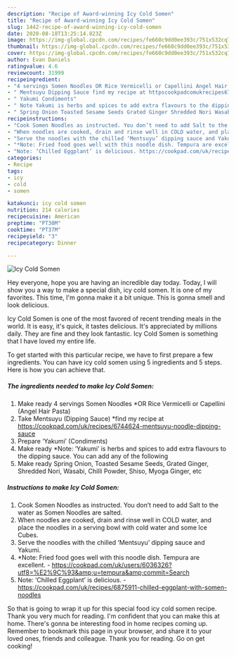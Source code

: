```yaml
---
description: "Recipe of Award-winning Icy Cold Somen"
title: "Recipe of Award-winning Icy Cold Somen"
slug: 1442-recipe-of-award-winning-icy-cold-somen
date: 2020-08-18T13:25:14.823Z
image: https://img-global.cpcdn.com/recipes/fe660c9dd0ee393c/751x532cq70/icy-cold-somen-recipe-main-photo.jpg
thumbnail: https://img-global.cpcdn.com/recipes/fe660c9dd0ee393c/751x532cq70/icy-cold-somen-recipe-main-photo.jpg
cover: https://img-global.cpcdn.com/recipes/fe660c9dd0ee393c/751x532cq70/icy-cold-somen-recipe-main-photo.jpg
author: Evan Daniels
ratingvalue: 4.6
reviewcount: 31999
recipeingredient:
- "4 servings Somen Noodles OR Rice Vermicelli or Capellini Angel Hair Pasta"
- " Mentsuyu Dipping Sauce find my recipe at httpscookpadcomukrecipes6744624mentsuyunoodledippingsauce"
- " Yakumi Condiments"
- " Note Yakumi is herbs and spices to add extra flavours to the dipping sauce You can add any of the following"
- " Spring Onion Toasted Sesame Seeds Grated Ginger Shredded Nori Wasabi Chilli Powder Shiso Myoga Ginger etc"
recipeinstructions:
- "Cook Somen Noodles as instructed. You don’t need to add Salt to the water as Somen Noodles are salted."
- "When noodles are cooked, drain and rinse well in COLD water, and place the noodles in a serving bowl with cold water and some Ice Cubes."
- "Serve the noodles with the chilled ‘Mentsuyu’ dipping sauce and Yakumi."
- "*Note: Fried food goes well with this noodle dish. Tempura are excellent. https://cookpad.com/uk/users/6036326?utf8=%E2%9C%93&amp;u=tempura&amp;commit=Search"
- "Note: ‘Chilled Eggplant’ is delicious. https://cookpad.com/uk/recipes/6875911-chilled-eggplant-with-somen-noodles"
categories:
- Recipe
tags:
- icy
- cold
- somen

katakunci: icy cold somen 
nutrition: 214 calories
recipecuisine: American
preptime: "PT30M"
cooktime: "PT37M"
recipeyield: "3"
recipecategory: Dinner

---
```



![Icy Cold Somen](https://img-global.cpcdn.com/recipes/fe660c9dd0ee393c/751x532cq70/icy-cold-somen-recipe-main-photo.jpg)

Hey everyone, hope you are having an incredible day today. Today, I will show you a way to make a special dish, icy cold somen. It is one of my favorites. This time, I'm gonna make it a bit unique. This is gonna smell and look delicious.

Icy Cold Somen is one of the most favored of recent trending meals in the world. It is easy, it's quick, it tastes delicious. It's appreciated by millions daily. They are fine and they look fantastic. Icy Cold Somen is something that I have loved my entire life.




To get started with this particular recipe, we have to first prepare a few ingredients. You can have icy cold somen using 5 ingredients and 5 steps. Here is how you can achieve that.

<!--inarticleads1-->

##### The ingredients needed to make Icy Cold Somen:

1. Make ready 4 servings Somen Noodles *OR Rice Vermicelli or Capellini (Angel Hair Pasta)
1. Take  Mentsuyu (Dipping Sauce) *find my recipe at https://cookpad.com/uk/recipes/6744624-mentsuyu-noodle-dipping-sauce
1. Prepare  ‘Yakumi’ (Condiments)
1. Make ready  *Note: ‘Yakumi’ is herbs and spices to add extra flavours to the dipping sauce. You can add any of the following
1. Make ready  Spring Onion, Toasted Sesame Seeds, Grated Ginger, Shredded Nori, Wasabi, Chilli Powder, Shiso, Myoga Ginger, etc




<!--inarticleads2-->

##### Instructions to make Icy Cold Somen:

1. Cook Somen Noodles as instructed. You don’t need to add Salt to the water as Somen Noodles are salted.
1. When noodles are cooked, drain and rinse well in COLD water, and place the noodles in a serving bowl with cold water and some Ice Cubes.
1. Serve the noodles with the chilled ‘Mentsuyu’ dipping sauce and Yakumi.
1. *Note: Fried food goes well with this noodle dish. Tempura are excellent. - https://cookpad.com/uk/users/6036326?utf8=%E2%9C%93&amp;u=tempura&amp;commit=Search
1. Note: ‘Chilled Eggplant’ is delicious. - https://cookpad.com/uk/recipes/6875911-chilled-eggplant-with-somen-noodles




So that is going to wrap it up for this special food icy cold somen recipe. Thank you very much for reading. I'm confident that you can make this at home. There's gonna be interesting food in home recipes coming up. Remember to bookmark this page in your browser, and share it to your loved ones, friends and colleague. Thank you for reading. Go on get cooking!

